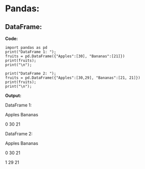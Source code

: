 # Pandas: 

## DataFrame:
**Code:**

```
import pandas as pd
print("DataFrame 1: ");
fruits = pd.DataFrame({"Apples":[30], "Bananas":[21]})
print(fruits);
print("\n");

print("DataFrame 2: ");
fruits = pd.DataFrame({"Apples":[30,29], "Bananas":[21, 21]})
print(fruits);
print("\n");
```

**Output:**

DataFrame 1: 

   Apples  Bananas

0      30       21

DataFrame 2: 

   Apples  Bananas

0      30       21

1      29       21
